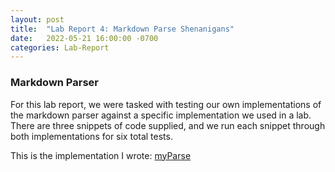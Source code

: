 ```yaml
---
layout: post
title:  "Lab Report 4: Markdown Parse Shenanigans"
date:   2022-05-21 16:00:00 -0700
categories: Lab-Report 
---
```


### Markdown Parser

For this lab report, we were tasked with testing our own implementations of the markdown parser against a specific implementation we used in a lab. There are three snippets of code supplied, and we run each snippet through both implementations for six total tests.

This is the implementation I wrote: [myParse](https://github.com/nqrwhal/markdown-parser)